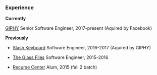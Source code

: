 ### Experience

**Currently**

[GIPHY](https://giphy.com) Senior Software Engineer, 2017-present (Aquired by Facebook)

**Previously**

- [Slash Keyboard](https://www.crunchbase.com/organization/slash-2) Software Engineer, 2016-2017 (Aquired by GIPHY)

- [The Glass Files](https://www.theglassfiles.com/) Software Engineer, 2015-2016

- [Recurse Center](https://www.recurse.com/) Alum, 2015 (fall 2 batch)

